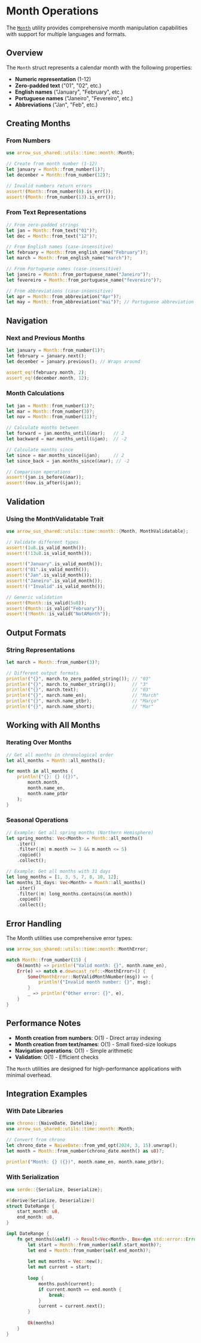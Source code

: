 # Month Operations

The [`Month`](https://docs.rs/arrow-sus-shared/latest/arrow_sus_shared/utils/time/month/struct.Month.html) utility provides comprehensive month manipulation capabilities with support for multiple languages and formats.

## Overview

The `Month` struct represents a calendar month with the following properties:

- **Numeric representation** (1-12)
- **Zero-padded text** ("01", "02", etc.)
- **English names** ("January", "February", etc.)
- **Portuguese names** ("Janeiro", "Fevereiro", etc.)
- **Abbreviations** ("Jan", "Feb", etc.)

## Creating Months

### From Numbers

```rust
use arrow_sus_shared::utils::time::month::Month;

// Create from month number (1-12)
let january = Month::from_number(1)?;
let december = Month::from_number(12)?;

// Invalid numbers return errors
assert!(Month::from_number(0).is_err());
assert!(Month::from_number(13).is_err());
```

### From Text Representations

```rust
// From zero-padded strings
let jan = Month::from_text("01")?;
let dec = Month::from_text("12")?;

// From English names (case-insensitive)
let february = Month::from_english_name("February")?;
let march = Month::from_english_name("march")?;

// From Portuguese names (case-insensitive)
let janeiro = Month::from_portuguese_name("Janeiro")?;
let fevereiro = Month::from_portuguese_name("fevereiro")?;

// From abbreviations (case-insensitive)
let apr = Month::from_abbreviation("Apr")?;
let may = Month::from_abbreviation("mai")?; // Portuguese abbreviation
```

## Navigation

### Next and Previous Months

```rust
let january = Month::from_number(1)?;
let february = january.next();
let december = january.previous(); // Wraps around

assert_eq!(february.month, 2);
assert_eq!(december.month, 12);
```

### Month Calculations

```rust
let jan = Month::from_number(1)?;
let mar = Month::from_number(3)?;
let nov = Month::from_number(11)?;

// Calculate months between
let forward = jan.months_until(&mar);   // 2
let backward = mar.months_until(&jan);  // -2

// Calculate months since
let since = mar.months_since(&jan);     // 2
let since_back = jan.months_since(&mar); // -2

// Comparison operations
assert!(jan.is_before(&mar));
assert!(nov.is_after(&jan));
```

## Validation

### Using the MonthValidatable Trait

```rust
use arrow_sus_shared::utils::time::month::{Month, MonthValidatable};

// Validate different types
assert!(1u8.is_valid_month());
assert!(!13u8.is_valid_month());

assert!("January".is_valid_month());
assert!("01".is_valid_month());
assert!("Jan".is_valid_month());
assert!("Janeiro".is_valid_month());
assert!(!"Invalid".is_valid_month());

// Generic validation
assert!(Month::is_valid(5u8));
assert!(Month::is_valid("February"));
assert!(!Month::is_valid("NotAMonth"));
```

## Output Formats

### String Representations

```rust
let march = Month::from_number(3)?;

// Different output formats
println!("{}", march.to_zero_padded_string()); // "03"
println!("{}", march.to_number_string());      // "3"
println!("{}", march.text);                    // "03"
println!("{}", march.name_en);                 // "March"
println!("{}", march.name_ptbr);               // "Março"
println!("{}", march.name_short);              // "Mar"
```

## Working with All Months

### Iterating Over Months

```rust
// Get all months in chronological order
let all_months = Month::all_months();

for month in all_months {
    println!("{}: {} ({})", 
        month.month, 
        month.name_en, 
        month.name_ptbr
    );
}
```

### Seasonal Operations

```rust
// Example: Get all spring months (Northern Hemisphere)
let spring_months: Vec<Month> = Month::all_months()
    .iter()
    .filter(|m| m.month >= 3 && m.month <= 5)
    .copied()
    .collect();

// Example: Get all months with 31 days
let long_months = [1, 3, 5, 7, 8, 10, 12];
let months_31_days: Vec<Month> = Month::all_months()
    .iter()
    .filter(|m| long_months.contains(&m.month))
    .copied()
    .collect();
```

## Error Handling

The Month utilities use comprehensive error types:

```rust
use arrow_sus_shared::utils::time::month::MonthError;

match Month::from_number(15) {
    Ok(month) => println!("Valid month: {}", month.name_en),
    Err(e) => match e.downcast_ref::<MonthError>() {
        Some(MonthError::NotValidMonthNumber(msg)) => {
            println!("Invalid month number: {}", msg);
        }
        _ => println!("Other error: {}", e),
    }
}
```

## Performance Notes

- **Month creation from numbers**: O(1) - Direct array indexing
- **Month creation from text/names**: O(1) - Small fixed-size lookups
- **Navigation operations**: O(1) - Simple arithmetic
- **Validation**: O(1) - Efficient checks

The `Month` utilities are designed for high-performance applications with minimal overhead.

## Integration Examples

### With Date Libraries

```rust
use chrono::{NaiveDate, Datelike};
use arrow_sus_shared::utils::time::month::Month;

// Convert from chrono
let chrono_date = NaiveDate::from_ymd_opt(2024, 3, 15).unwrap();
let month = Month::from_number(chrono_date.month() as u8)?;

println!("Month: {} ({})", month.name_en, month.name_ptbr);
```

### With Serialization

```rust
use serde::{Serialize, Deserialize};

#[derive(Serialize, Deserialize)]
struct DateRange {
    start_month: u8,
    end_month: u8,
}

impl DateRange {
    fn get_months(&self) -> Result<Vec<Month>, Box<dyn std::error::Error>> {
        let start = Month::from_number(self.start_month)?;
        let end = Month::from_number(self.end_month)?;
        
        let mut months = Vec::new();
        let mut current = start;
        
        loop {
            months.push(current);
            if current.month == end.month {
                break;
            }
            current = current.next();
        }
        
        Ok(months)
    }
}